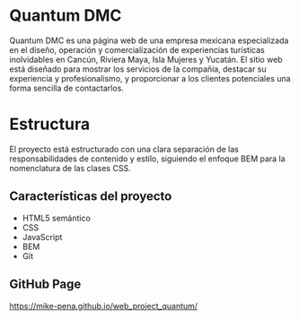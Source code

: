 # Quantum DMC

Quantum DMC es una página web de una empresa mexicana especializada en el diseño, operación y comercialización de experiencias turísticas inolvidables en Cancún, Riviera Maya, Isla Mujeres y Yucatán. El sitio web está diseñado para mostrar los servicios de la compañía, destacar su experiencia y profesionalismo, y proporcionar a los clientes potenciales una forma sencilla de contactarlos.

# Estructura

El proyecto está estructurado con una clara separación de las responsabilidades de contenido y estilo, siguiendo el enfoque BEM para la nomenclatura de las clases CSS.

## Características del proyecto

- HTML5 semántico
- CSS
- JavaScript
- BEM
- Git

## GitHub Page

https://mike-pena.github.io/web_project_quantum/
